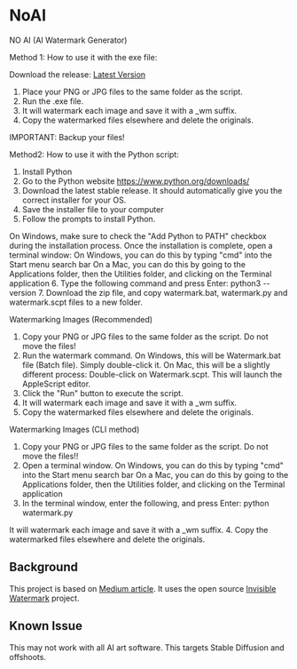 # NoAI

NO AI
(AI Watermark Generator)

Method 1:
How to use it with the exe file:

Download the release: [Latest Version](https://github.com/eballai/NoAI/releases/download/v1.0.0/NO_AI.Watermark.zip)

1. Place your PNG or JPG files to the same folder as the script.
2. Run the .exe file.
3. It will watermark each image and save it with a _wm suffix.
4. Copy the watermarked files elsewhere and delete the originals.

IMPORTANT: Backup your files!



Method2:
How to use it with the Python script:

1. Install Python
2. Go to the Python website https://www.python.org/downloads/
3. Download the latest stable release. It should automatically give you the correct installer for your OS.
4. Save the installer file to your computer
5. Follow the prompts to install Python.

On Windows, make sure to check the "Add Python to PATH" checkbox during the installation process.
Once the installation is complete, open a terminal window:
On Windows, you can do this by typing "cmd" into the Start menu search bar
On a Mac, you can do this by going to the Applications folder, then the Utilities folder, and clicking on the Terminal application
6. Type the following command and press Enter:
python3 --version
7. Download the zip file, and copy watermark.bat, watermark.py and watermark.scpt files to a new folder.


Watermarking Images (Recommended)
1. Copy your PNG or JPG files to the same folder as the script. Do not move the files!
2. Run the watermark command.
On Windows, this will be Watermark.bat file (Batch file). Simply double-click it.
On Mac, this will be a slightly different process:
Double-click on Watermark.scpt. This will launch the AppleScript editor.
3. Click the "Run" button to execute the script.
4. It will watermark each image and save it with a _wm suffix.
5. Copy the watermarked files elsewhere and delete the originals.

Watermarking Images (CLI method)

1. Copy your PNG or JPG files to the same folder as the script. Do not move the files!!
2. Open a terminal window.
On Windows, you can do this by typing "cmd" into the Start menu search bar
On a Mac, you can do this by going to the Applications folder, then the Utilities folder, and clicking on the Terminal application
3. In the terminal window, enter the following, and press Enter:
python watermark.py

It will watermark each image and save it with a _wm suffix.
4. Copy the watermarked files elsewhere and delete the originals.

## Background

This project is based on [Medium article](https://medium.com/@steinsfu/stable-diffusion-the-invisible-watermark-in-generated-images-2d68e2ab1241). It uses the open source [Invisible Watermark](https://github.com/ShieldMnt/invisible-watermark) project.


## Known Issue

This may not work with all AI art software. This targets Stable Diffusion and offshoots.
